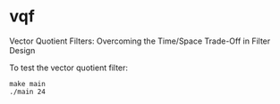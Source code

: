 # vqf

Vector Quotient Filters: Overcoming the Time/Space Trade-Off in Filter Design

To test the vector quotient filter:
```
make main
./main 24
